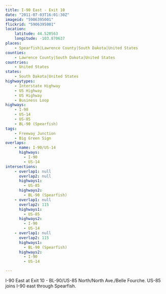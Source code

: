 ```yaml
---
title: I-90 East - Exit 10
date: "2011-07-03T16:01:30Z"
imageid: "5906395001"
flickrid: "5906395001"
location:
    latitude: 44.520563
    longitude: -103.870637
places:
    - Spearfish|Lawrence County|South Dakota|United States
counties:
    - Lawrence County|South Dakota|United States
countries:
    - United States
states:
    - South Dakota|United States
highwaytypes:
    - Interstate Highway
    - US Highway
    - US Highway
    - Business Loop
highways:
    - I-90
    - US-14
    - US-85
    - BL-90 (Spearfish)
tags:
    - Freeway Junction
    - Big Green Sign
overlaps:
    - name: I-90/US-14
      highways:
        - I-90
        - US-14
intersections:
    - overlap1: null
      overlap2: null
      highways1:
        - US-85
      highways2:
        - BL-90 (Spearfish)
    - overlap1: null
      overlap2: 115
      highways1:
        - US-85
      highways2:
        - I-90
        - US-14
    - overlap1: null
      overlap2: 115
      highways1:
        - BL-90 (Spearfish)
      highways2:
        - I-90
        - US-14

---
```

I-90 East at Exit 10 - BL-90/US-85 North/North Ave./Belle Fourche.  US-85 joins I-90 east through Spearfish.